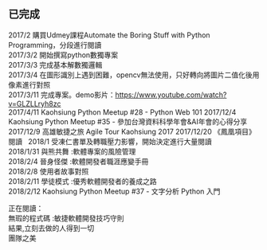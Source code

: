 ## 已完成 ##
2017/2     購買Udmey課程Automate the Boring Stuff with Python Programming，分段進行閱讀  
2017/3/2   開始撰寫python數獨專案  
2017/3/3   完成基本解數獨邏輯  
2017/3/4   在圖形識別上遇到困難，opencv無法使用，只好轉向將圖片二值化後用像素進行對照  
2017/3/11  完成專案。demo影片：https://www.youtube.com/watch?v=GLZLLryh8zc  
2017/4/11  Kaohsiung Python Meetup #28 - Python Web 101
2017/12/4  Kaohsiung Python Meetup #35 - 參加台灣資料科學年會&AI年會的心得分享  
2017/12/9  高雄敏捷之旅 Agile Tour Kaohsiung 2017 
2017/12/20 《鳳凰項目》閱讀  
2018/1     受凍仁書單及轉職壓力影響，開始決定進行大量閱讀  
2018/1/31  與熊共舞 :軟體專案的風險管理  
2018/2/4   晉身怪傑 :軟體開發者職涯應變手冊  
2018/2/8  使用者故事對照  
2018/2/11 學徒模式 :優秀軟體開發者的養成之路  
2018/2/12 Kaohsiung Python Meetup #37 - 文字分析 Python 入門  
  
正在閱讀：  
無瑕的程式碼 :敏捷軟體開發技巧守則  
結果,立刻去做的人得到一切  
團隊之美  
